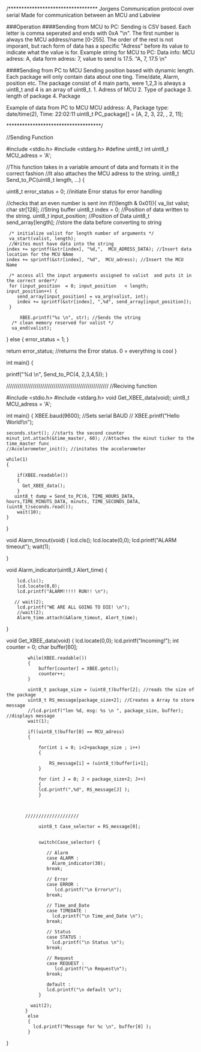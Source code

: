 /**********************************
Jorgens Communication protocol over serial
Made for communication between an MCU and Labview

###Operation
####Sending from MCU to PC:
Sending is CSV based. Each letter is comma seperated and ends with 0xA "\n".
The first number is always the MCU address/name [0-255].
The order of the rest is not imporant, but rach form of data has a specific "Adress" before its value to indicate what the value is for.
Example string for MCU to PC:
Data info: MCU adress: A, data form adress: 7, value to send is 17.5.
"A, 7, 17.5 \n"

####Sending from PC to MCU
Sending position based with dynamic length.
Each package will only contain data about one ting. Time/date, Alarm, position etc.
The package consist of 4 main parts, were 1,2,3 is always a uint8_t and 4 is an array of uint8_t.
	1. Adress of MCU
	2. Type of package
	3. length of package
	4. Package

Example of data from PC to MCU
MCU address: A, Package type: date/time(2), Time: 22:02:11
uint8_t PC_package[] = [A, 2, 3, 22, , 2, 11];

************************************/

//Sending Function


#include <stdio.h>
#include <stdarg.h>
#define uint8_t int
uint8_t MCU_adress = 'A';


//This function takes in a variable amount of data and formats it in the correct fashion
//It also attaches the MCU adress to the string.
uint8_t Send_to_PC(uint8_t length, ...) {

  uint8_t error_status = 0; //initiate Error status for error handling

  //checks that an even number is sent inn
  if(!(length & 0x01)){
     va_list valist;
     char str[128]; //String buffer
     uint8_t index = 0; //Position of data written to the string.
     uint8_t input_position; //Position of Data
     uint8_t send_array[length]; //store the data before converting to string


     /* initialize valist for length number of arguments */
     va_start(valist, length);
     //Writes must have data into the string
    index += sprintf(&str[index], "%d,",  MCU_ADRESS_DATA); //Insert data location for the MCU NAme
    index += sprintf(&str[index], "%d",  MCU_adress); //Insert the MCU Name

     /* access all the input arguments assigned to valist  and puts it in the correct order*/
     for (input_position  = 0; input_position   < length; input_position++) {
        send_array[input_position] = va_arg(valist, int);
        index += sprintf(&str[index], ",%d", send_array[input_position]);
     }

         XBEE.printf("%s \n", str); //Sends the string
      /* clean memory reserved for valist */
      va_end(valist);
  }
  else
  {
    error_status = 1;
  }

   return error_status; //returns the Error status. 0 = everything is cool
}

int main() {

   printf("%d \n", Send_to_PC(4, 2,3,4,5));
}

//////////////////////////////////////////////////////
//Reciving function


#include <stdio.h>
#include <stdarg.h>
void Get_XBEE_data(void);
uint8_t MCU_adress = 'A';



int main() {
    XBEE.baud(9600); //Sets serial BAUD
  //  XBEE.printf("Hello World!\n");

    seconds.start(); //starts the second counter
    minut_int.attach(&time_master, 60); //Attaches the minut ticker to the time_master func
    //Accelerometer_init(); //initates the accelerometer

    while(1)
    {

        if(XBEE.readable())
        {
          Get_XBEE_data();
        }
       uint8_t dump = Send_to_PC(6, TIME_HOURS_DATA, hours,TIME_MINUTS_DATA, minuts, TIME_SECONDS_DATA, (uint8_t)seconds.read());
        wait(10);
    }

}

void Alarm_timout(void)
{
            lcd.cls();
        lcd.locate(0,0);
        lcd.printf("ALARM timeout");
        wait(1);

}

void Alarm_indicator(uint8_t Alert_time)
{


        lcd.cls();
        lcd.locate(0,0);
        lcd.printf("ALARM!!!!! RUN!! \n");

       // wait(2);
        lcd.printf("WE ARE ALL GOING TO DIE! \n");
        //wait(2);
        Alarm_time.attach(&Alarm_timout, Alert_time);
}



void Get_XBEE_data(void)
{
            lcd.locate(0,0);
            lcd.printf("Incoming!");
            int counter = 0;
            char buffer[60];

            while(XBEE.readable())
            {
                buffer[counter] = XBEE.getc();
                counter++;
            }

            uint8_t package_size = (uint8_t)buffer[2]; //reads the size of the package
            uint8_t RS_message[package_size+2]; //Creates a Array to store message
            //lcd.printf("len %d, msg: %s \n ", package_size, buffer); //displays message
            wait(1);

            if((uint8_t)buffer[0] == MCU_adress)
            {

                for(int i = 0; i<2+package_size ; i++)
                {

                    RS_message[i] = (uint8_t)buffer[i+1];
                }

                for (int J = 0; J < package_size+2; J++)
                {
                lcd.printf(",%d", RS_message[J] );
                }



           ////////////////////

                uint8_t Case_selector = RS_message[0];


                switch(Case_selector) {

                   // Alarm
                   case ALARM :
                     Alarm_indicator(30);
                   break;

                   // Error
                   case ERROR :
                      lcd.printf("\n Error\n");
                   break;

                   // Time_and_Date
                   case TIMEDATE :
                     lcd.printf("\n Time_and_Date \n");
                   break;

                   // Status
                   case STATUS :
                     lcd.printf("\n Status \n");
                   break;

                   // Request
                   case REQUEST :
                      lcd.printf("\n Request\n");
                   break;

                   default :
                   lcd.printf("\n default \n");
                }

             wait(2);
           }
            else
            {
              lcd.printf("Message for %c \n", buffer[0] );
            }


}
